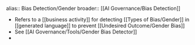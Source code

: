 alias:: Bias Detection/Gender
broader:: [[AI Governance/Bias Detection]]

- Refers to a [[business activity]] for detecting [[Types of Bias/Gender]] in [[generated language]] to prevent [[Undesired Outcome/Gender Bias]]
- See [[AI Governance/Tools/Gender Bias Detector]]
-